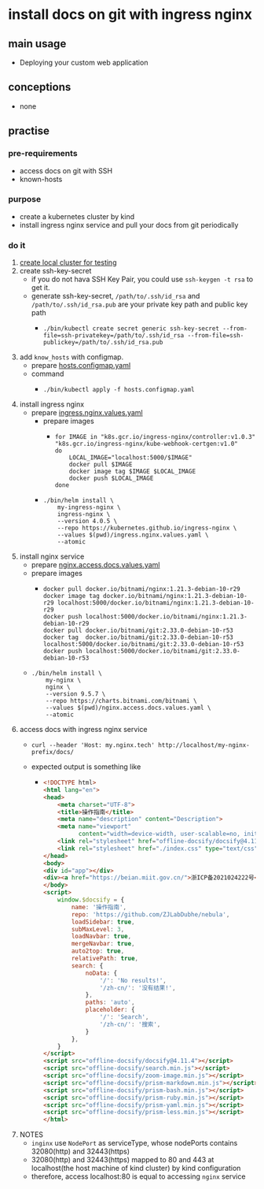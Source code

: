 # install docs on git with ingress nginx

## main usage

* Deploying your custom web application

## conceptions

* none

## practise

### pre-requirements

* access docs on git with SSH
* known-hosts

### purpose

* create a kubernetes cluster by kind
* install ingress nginx service and pull your docs from git periodically

### do it

1. [create local cluster for testing](../basic/local.cluster.for.testing.md)
2. create ssh-key-secret
    * if you do not hava SSH Key Pair, you could use `ssh-keygen -t rsa` to get it.
    * generate ssh-key-secret, `/path/to/.ssh/id_rsa` and `/path/to/.ssh/id_rsa.pub` are your private key path and public key path 
        + ```shell
          ./bin/kubectl create secret generic ssh-key-secret --from-file=ssh-privatekey=/path/to/.ssh/id_rsa --from-file=ssh-publickey=/path/to/.ssh/id_rsa.pub
          ```
3. add `know_hosts` with configmap.
    * prepare [hosts.configmap.yaml](resources/hosts.configmap.yaml.md)
    * command
        + ```shell
          ./bin/kubectl apply -f hosts.configmap.yaml
          ```
4. install ingress nginx
    * prepare [ingress.nginx.values.yaml](../basic/resources/ingress.nginx.values.yaml.md)
        * prepare images
            + ```shell
              for IMAGE in "k8s.gcr.io/ingress-nginx/controller:v1.0.3" "k8s.gcr.io/ingress-nginx/kube-webhook-certgen:v1.0"
              do
                  LOCAL_IMAGE="localhost:5000/$IMAGE"
                  docker pull $IMAGE
                  docker image tag $IMAGE $LOCAL_IMAGE
                  docker push $LOCAL_IMAGE
              done
              ```
        * ```shell
          ./bin/helm install \
              my-ingress-nginx \
              ingress-nginx \
              --version 4.0.5 \
              --repo https://kubernetes.github.io/ingress-nginx \
              --values $(pwd)/ingress.nginx.values.yaml \
              --atomic
          ```
3. install nginx service
    * prepare [nginx.access.docs.values.yaml](resources/nginx.access.docs.values.yaml.md)
    * prepare images
        + ```shell
          docker pull docker.io/bitnami/nginx:1.21.3-debian-10-r29
          docker image tag docker.io/bitnami/nginx:1.21.3-debian-10-r29 localhost:5000/docker.io/bitnami/nginx:1.21.3-debian-10-r29
          docker push localhost:5000/docker.io/bitnami/nginx:1.21.3-debian-10-r29
          docker pull docker.io/bitnami/git:2.33.0-debian-10-r53
          docker tag  docker.io/bitnami/git:2.33.0-debian-10-r53 localhost:5000/docker.io/bitnami/git:2.33.0-debian-10-r53
          docker push localhost:5000/docker.io/bitnami/git:2.33.0-debian-10-r53
          ```
    * ```shell
      ./bin/helm install \
          my-nginx \
          nginx \
          --version 9.5.7 \
          --repo https://charts.bitnami.com/bitnami \
          --values $(pwd)/nginx.access.docs.values.yaml \
          --atomic
      ```
4. access docs with ingress nginx service
    + ```shell
      curl --header 'Host: my.nginx.tech' http://localhost/my-nginx-prefix/docs/
      ```
    + expected output is something like
        * ```html
          <!DOCTYPE html>
          <html lang="en">
          <head>
              <meta charset="UTF-8">
              <title>操作指南</title>
              <meta name="description" content="Description">
              <meta name="viewport"
                    content="width=device-width, user-scalable=no, initial-scale=1.0, maximum-scale=1.0, minimum-scale=1.0">
              <link rel="stylesheet" href="offline-docsify/docsify@4.11.4-vue.css">
              <link rel="stylesheet" href="./index.css" type="text/css" >
          </head>
          <body>
          <div id="app"></div>
          <div><a href="https://beian.miit.gov.cn/">浙ICP备2021024222号</a></div>
          </body>
          <script>
              window.$docsify = {
                  name: '操作指南',
                  repo: 'https://github.com/ZJLabDubhe/nebula',
                  loadSidebar: true,
                  subMaxLevel: 3,
                  loadNavbar: true,
                  mergeNavbar: true,
                  auto2top: true,
                  relativePath: true,
                  search: {
                      noData: {
                          '/': 'No results!',
                          '/zh-cn/': '没有结果!',
                      },
                      paths: 'auto',
                      placeholder: {
                          '/': 'Search',
                          '/zh-cn/': '搜索',
                      }
                  },
              }
          </script>
          <script src="offline-docsify/docsify@4.11.4"></script>
          <script src="offline-docsify/search.min.js"></script>
          <script src="offline-docsify/zoom-image.min.js"></script>
          <script src="offline-docsify/prism-markdown.min.js"></script>
          <script src="offline-docsify/prism-bash.min.js"></script>
          <script src="offline-docsify/prism-ruby.min.js"></script>
          <script src="offline-docsify/prism-yaml.min.js"></script>
          <script src="offline-docsify/prism-less.min.js"></script>
          </html>
          ```
5. NOTES
    * `inginx` use `NodePort` as serviceType, whose nodePorts contains 32080(http) and 32443(https)
    * 32080(http) and 32443(https) mapped to 80 and 443 at localhost(the host machine of kind cluster) by kind
      configuration
    * therefore, access localhost:80 is equal to accessing `nginx` service
